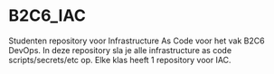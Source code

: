 # B2C6_IAC
Studenten repository voor Infrastructure As Code voor het vak B2C6 DevOps. In deze repository sla je alle infrastructure as code scripts/secrets/etc op. Elke klas heeft 1 repository voor IAC.



